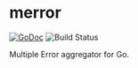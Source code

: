 # merror

[![GoDoc](https://godoc.org/github.com/wiggin77/merror?status.svg)](https://godoc.org/github.com/wiggin77/merror)
![Build Status](https://github.com/wiggin77/merror/actions/workflows/ci.yml/badge.svg?event=push)

Multiple Error aggregator for Go.
